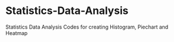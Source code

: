 # Statistics-Data-Analysis
Statistics Data Analysis Codes for creating Histogram, Piechart and Heatmap
